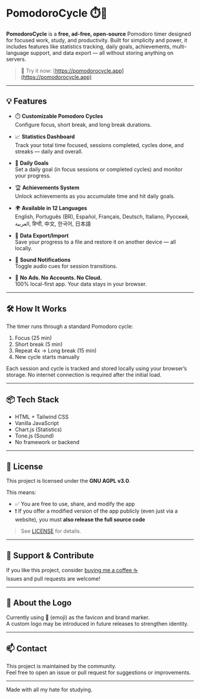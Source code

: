 # PomodoroCycle ⏱️🍅

**PomodoroCycle** is a **free, ad-free, open-source** Pomodoro timer designed for focused work, study, and productivity. Built for simplicity and power, it includes features like statistics tracking, daily goals, achievements, multi-language support, and data export — all without storing anything on servers.

> 🧩 Try it now: [https://pomodorocycle.app](https://pomodorocycle.app)

---

## 💡 Features

- ⏱️ **Customizable Pomodoro Cycles**  
  Configure focus, short break, and long break durations.

- 📈 **Statistics Dashboard**  
  Track your total time focused, sessions completed, cycles done, and streaks — daily and overall.

- 🎯 **Daily Goals**  
  Set a daily goal (in focus sessions or completed cycles) and monitor your progress.

- 🏆 **Achievements System**  
  Unlock achievements as you accumulate time and hit daily goals.

- 🌍 **Available in 12 Languages**  
  English, Português (BR), Español, Français, Deutsch, Italiano, Русский, العربية, हिन्दी, 中文, 한국어, 日本語

- 🔄 **Data Export/Import**  
  Save your progress to a file and restore it on another device — all locally.

- 🔔 **Sound Notifications**  
  Toggle audio cues for session transitions.

- 🧘 **No Ads. No Accounts. No Cloud.**  
  100% local-first app. Your data stays in your browser.

---

## 🛠️ How It Works

The timer runs through a standard Pomodoro cycle:

1. Focus (25 min)  
2. Short break (5 min)  
3. Repeat 4x → Long break (15 min)  
4. New cycle starts manually

Each session and cycle is tracked and stored locally using your browser’s storage. No internet connection is required after the initial load.

---

## 📦 Tech Stack

- HTML + Tailwind CSS  
- Vanilla JavaScript  
- Chart.js (Statistics)  
- Tone.js (Sound)  
- No framework or backend

---

## 🪪 License

This project is licensed under the **GNU AGPL v3.0**.

This means:
- ✅ You are free to use, share, and modify the app
- ❗ If you offer a modified version of the app publicly (even just via a website), you must **also release the full source code**

> See [LICENSE](./LICENSE) for details.

---

## 🙌 Support & Contribute

If you like this project, consider [buying me a coffee ☕](https://pomodorocycle.app/#donate)  
Issues and pull requests are welcome!

---

## 🎨 About the Logo

Currently using 🍅 (emoji) as the favicon and brand marker.  
A custom logo may be introduced in future releases to strengthen identity.

---

## 📫 Contact

This project is maintained by the community.  
Feel free to open an issue or pull request for suggestions or improvements.

---

Made with all my hate for studying.
